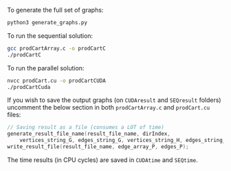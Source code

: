 To generate the full set of graphs:
```bash
python3 generate_graphs.py
```

To run the sequential solution:
```bash
gcc prodCartArray.c -o prodCartC
./prodCartC
```

To run the parallel solution:
```bash
nvcc prodCart.cu -o prodCartCUDA
./prodCartCuda
```

If you wish to save the output graphs (on `CUDAresult` and `SEQresult` folders) uncomment the below section in both `prodCartArray.c` and `prodCart.cu` files:
```c
// Saving result as a file (consumes a LOT of time)
generate_result_file_name(result_file_name, dirIndex,
    vertices_string_G, edges_string_G, vertices_string_H, edges_string_H);
write_result_file(result_file_name, edge_array_P, edges_P);
```

The time results (in CPU cycles) are saved in `CUDAtime` and `SEQtime`.